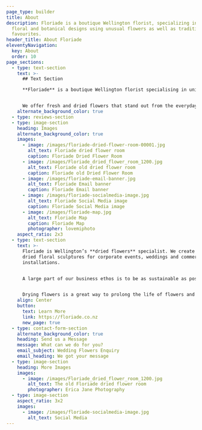 ```yaml
---
page_type: builder
title: About
description: Floriade is a boutique Wellington florist, specializing in unique
  floral and botanical designs using unusual flowers as well as traditional
  favourites.
header_title: About Floriade
eleventyNavigation:
  key: About
  order: 10
page_sections:
  - type: text-section
    text: >-
      ## Text Section

      **Floriade** is a boutique Wellington florist specialising in unique fresh and dried floral arrangements. We believe that flowers delight the senses and bring an emotional response through colour, fragrance, texture and composition.


      We offer fresh and dried flowers that stand out from the everyday because we like to use unusual flowers and foliage as well as traditional favourites in our designs. Every floral arrangement we create is bespoke and individual.
    alternate_background_color: true
  - type: reviews-section
  - type: image-section
    heading: Images
    alternate_background_color: true
    images:
      - image: /images/floriade-dried-flower-room-00001.jpg
        alt_text: Floriade dried flower room
        caption: Floriade Dried Flower Room
      - image: /images/Floriade_dried_flower_room_1200.jpg
        alt_text: Floriade old dried flower room
        caption: Floriade old Dried Flower Room
      - image: /images/floriade-email-banner.jpg
        alt_text: Floriade Email banner
        caption: Floriade Email banner
      - image: /images/floriade-socialmedia-image.jpg
        alt_text: Floriade Social Media image
        caption: Floriade Social Media image
      - image: /images/floriade-map.jpg
        alt_text: Floriade Map
        caption: Floriade Map
        photographer: lovemiphoto
    aspect_ratio: 2x3
  - type: text-section
    text: >-
      Floriade is Wellington’s **dried flowers** specialist. We create large
      dried floral sculptures for corporate events, weddings and commercial
      installations.


      A large part of our business ethos is to be as sustainable as possible by preventing wastage. We intentionally source our flowers with the intention of drying whatever we can.


      Drying flowers is a great way to prolong the life of flowers and create something sculptural, textural and beautiful. We have a custom-built flower drying machine that allows us to provide the highest quality dried flowers.
    align: Center
    button:
      text: Learn More
      link: https://floriade.co.nz
      new_page: true
  - type: contact-form-section
    alternate_background_color: true
    heading: Send us a Message
    message: What can we do for you?
    email_subject: Wedding Flowers Enquiry
    email_heading: We got your message
  - type: image-section
    heading: More Images
    images:
      - image: /images/Floriade_dried_flower_room_1200.jpg
        alt_text: The old Floriade dried flower room
        photographer: Erica Jane Photography
  - type: image-section
    aspect_ratio: 3x2
    images:
      - image: /images/floriade-socialmedia-image.jpg
        alt_text: Social Media
---
```

